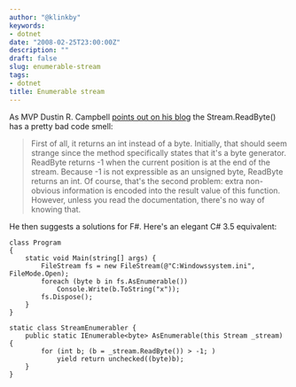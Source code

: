 ```yaml
---
author: "@klinkby"
keywords:
- dotnet
date: "2008-02-25T23:00:00Z"
description: ""
draft: false
slug: enumerable-stream
tags:
- dotnet
title: Enumerable stream
---
```



As MVP Dustin R. Campbell [points out on his blog](http://diditwith.net/2008/02/25/WhyILoveFOptionTypes.aspx) the Stream.ReadByte() has a pretty bad code smell:   

> First of all, it returns an int instead of a byte. Initially, that should seem strange since the method specifically states that it's a byte generator. ReadByte returns -1 when the current position is at the end of the stream. Because -1 is not expressible as an unsigned byte, ReadByte returns an int. Of course, that's the second problem: extra non-obvious information is encoded into the result value of this function. However, unless you read the documentation, there's no way of knowing that.

  He then suggests a solutions for F#. Here's an elegant C# 3.5 equivalent:   

 <pre class="csharpcode"><code><span class="kwrd">class</span> Program 
{ 
    <span class="kwrd">static</span> <span class="kwrd">void</span> Main(<span class="kwrd">string</span>[] args) { 
        FileStream fs = <span class="kwrd">new</span> FileStream(<span class="str">@"C:Windowssystem.ini"</span>, FileMode.Open); 
        <span class="kwrd">foreach</span> (<span class="kwrd">byte</span> b <span class="kwrd">in</span> fs.AsEnumerable()) 
            Console.Write(b.ToString(<span class="str">"x"</span>)); 
        fs.Dispose(); 
    } 
}  

<span class="kwrd">static</span> <span class="kwrd">class</span> StreamEnumerabler { 
    <span class="kwrd">public</span> <span class="kwrd">static</span> IEnumerable&lt;<span class="kwrd">byte</span>&gt; AsEnumerable(<span class="kwrd">this</span> Stream _stream) { 
        <span class="kwrd">for</span> (<span class="kwrd">int</span> b; (b = _stream.ReadByte()) &gt; -1; ) 
            <span class="kwrd">yield</span> <span class="kwrd">return</span> <span class="kwrd">unchecked</span>((<span class="kwrd">byte</span>)b); 
    } 
}</code></pre>

